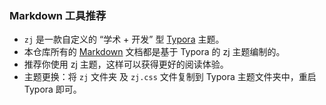 ### Markdown 工具推荐

- `zj` 是一款自定义的 “学术 + 开发” 型 [Typora](https://typora.io/) 主题。
- 本仓库所有的 [Markdown](http://markdown.p2hp.com/) 文档都是基于 Typora 的 zj 主题编制的。
- 推荐你使用 zj 主题，这样可以获得更好的阅读体验。
- 主题更换：将 `zj` 文件夹 及 `zj.css` 文件复制到 Typora 主题文件夹中，重启 Typora 即可。